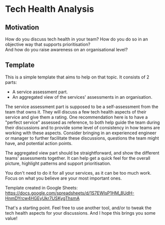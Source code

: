 # Tech Health Analysis

## Motivation
How do you discuss tech health in your team? How do you do so in an objective way that supports prioritisation?  
And how do you raise awareness on an organisational level?  

## Template
This is a simple template that aims to help on that topic. It consists of 2 parts:  
- A service assessment part.
- An aggregated view of the services' assessments in an organisation.

The service assessment part is supposed to be a self-assessment from the team that owns it. They will discuss a few tech health aspects of their service and give them a rating. One recommendation here is to have a "perfect service" assessed as reference, to both help guide the team during their discussions and to provide some level of consistency in how teams are working with these aspects. Consider bringing in an experienced engineer or manager to further facilitate these discussions, questions the team might have, and potential action points.

The aggregated view part should be straightforward, and show the different teams' assessments together. It can help get a quick feel for the overall picture, highlight patterns and support prioritisation.  

You don't need to do it for all your services, as it can be too much work. Focus on what you believe are your most important ones.

Template created in Google Sheets: https://docs.google.com/spreadsheets/d/1S7EWIsP1HM_8UdH-HnmDYrcw4HGEyUkr7USKygThsmA

That's a starting point. Feel free to use another tool, and/or to tweak the tech health aspects for your discussions. And I hope this brings you some value!
